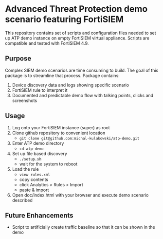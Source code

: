 # Advanced Threat Protection demo scenario featuring FortiSIEM

This repository contains set of scripts and configuration files needed to set up ATP demo instance on empty FortiSIEM virtual appliance. Scripts are compatible and tested with FortiSIEM 4.9.

## Purpose
Complex SIEM demo scenarios are time consuming to build. The goal of this package is to streamline that process. Package contains:

1. Device discovery data and logs showing specific scenario
2. FortiSIEM rule to interpret it
3. Documented and predictable demo flow with talking points, clicks and screenshots

## Usage
1. Log onto your FortiSIEM instance (super) as root
2. Clone github repository to convenient location
	* `git clone git@github.com:michal-kulakowski/atp-demo.git`
3. Enter ATP demo directory
	* `cd atp-demo`
4. Set up file based discovery
	* `./setup.sh`
	* wait for the system to reboot
5. Load the rule
	* `view rules.xml`
	* copy contents
	* click Analytics > Rules > Import
	* paste & import
6. Open doc/index.html with your browser and execute demo scenario described

## Future Enhancements

* Script to artificially create traffic baseline so that it can be shown in the demo